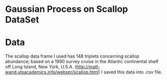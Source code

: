 # Gaussian Process on Scallop DataSet

# Data
The scallop data frame I used has 148 triplets concerning scallop abundance; based on a 1990 survey cruise in the Atlantic continental shelf off Long Island, New York, U.S.A. (http://matt-wand.utsacademics.info/webspr/scallop.html) I saved this data into .csv file.

